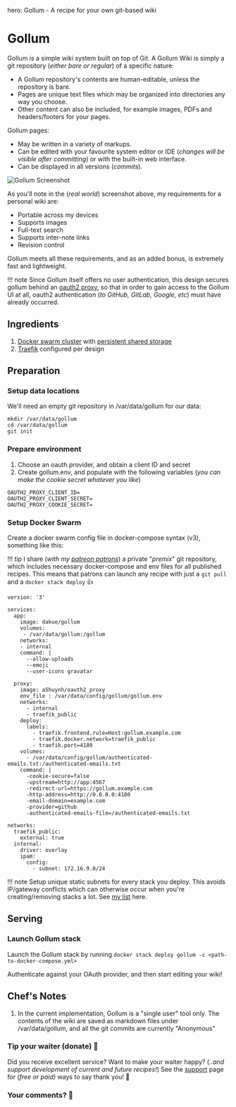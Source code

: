 hero: Gollum - A recipe for your own git-based wiki

# Gollum

Gollum is a simple wiki system built on top of Git. A Gollum Wiki is simply a git repository (_either bare or regular_) of a specific nature:

* A Gollum repository's contents are human-editable, unless the repository is bare.
* Pages are unique text files which may be organized into directories any way you choose.
* Other content can also be included, for example images, PDFs and headers/footers for your pages.

Gollum pages:

* May be written in a variety of markups.
* Can be edited with your favourite system editor or IDE (_changes will be visible after committing_) or with the built-in web interface.
* Can be displayed in all versions (_commits_).


![Gollum Screenshot](../images/gollum.png)

As you'll note in the (_real world_) screenshot above, my requirements for a personal wiki are:

* Portable across my devices
* Supports images
* Full-text search
* Supports inter-note links
* Revision control

Gollum meets all these requirements, and as an added bonus, is extremely fast and lightweight.

!!! note
    Since Gollum itself offers no user authentication, this design secures gollum behind an [oauth2 proxy](/reference/oauth_proxy/), so that in order to gain access to the Gollum UI at all, oauth2 authentication (_to GitHub, GitLab, Google, etc_) must have already occurred.


## Ingredients

1. [Docker swarm cluster](/ha-docker-swarm/design/) with [persistent shared storage](/ha-docker-swarm/shared-storage-ceph.md)
2. [Traefik](/ha-docker-swarm/traefik) configured per design

## Preparation

### Setup data locations

We'll need an empty git repository in /var/data/gollum for our data:

```
mkdir /var/data/gollum
cd /var/data/gollum
git init
```

### Prepare environment

1. Choose an oauth provider, and obtain a client ID and secret
2. Create gollum.env, and populate with the following variables (_you can make the cookie secret whatever you like_)

```
OAUTH2_PROXY_CLIENT_ID=
OAUTH2_PROXY_CLIENT_SECRET=
OAUTH2_PROXY_COOKIE_SECRET=
```

### Setup Docker Swarm

Create a docker swarm config file in docker-compose syntax (v3), something like this:

!!! tip
        I share (_with my [patreon patrons](https://www.patreon.com/funkypenguin)_) a private "_premix_" git repository, which includes necessary docker-compose and env files for all published recipes. This means that patrons can launch any recipe with just a ```git pull``` and a ```docker stack deploy``` 👍
```
version: '3'

services:
  app:
    image: dakue/gollum
    volumes:
     - /var/data/gollum:/gollum
    networks:
    - internal
    command: |
      --allow-uploads
      --emoji
      --user-icons gravatar

  proxy:
    image: a5huynh/oauth2_proxy
    env_file : /var/data/config/gollum/gollum.env
    networks:
      - internal
      - traefik_public
    deploy:
      labels:
        - traefik.frontend.rule=Host:gollum.example.com
        - traefik.docker.network=traefik_public
        - traefik.port=4180
    volumes:
      - /var/data/config/gollum/authenticated-emails.txt:/authenticated-emails.txt
    command: |
      -cookie-secure=false
      -upstream=http://app:4567
      -redirect-url=https://gollum.example.com
      -http-address=http://0.0.0.0:4180
      -email-domain=example.com
      -provider=github
      -authenticated-emails-file=/authenticated-emails.txt

networks:
  traefik_public:
    external: true
  internal:
    driver: overlay
    ipam:
      config:
        - subnet: 172.16.9.0/24
```

!!! note
    Setup unique static subnets for every stack you deploy. This avoids IP/gateway conflicts which can otherwise occur when you're creating/removing stacks a lot. See [my list](/reference/networks/) here.



## Serving

### Launch Gollum stack

Launch the Gollum stack by running ```docker stack deploy gollum -c <path-to-docker-compose.yml>```

Authenticate against your OAuth provider, and then start editing your wiki!

## Chef's Notes

1. In the current implementation, Gollum is a "single user" tool only. The contents of the wiki are saved as markdown files under /var/data/gollum, and all the git commits are currently "Anonymous"

### Tip your waiter (donate) 👏

Did you receive excellent service? Want to make your waiter happy? (_..and support development of current and future recipes!_) See the [support](/support/) page for (_free or paid)_ ways to say thank you! 👏

### Your comments? 💬
